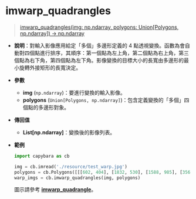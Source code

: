# imwarp_quadrangles

> [imwarp_quadrangles(img: np.ndarray, polygons: Union[Polygons, np.ndarray]) -> np.ndarray](https://github.com/DocsaidLab/Capybara/blob/975d62fba4f76db59e715c220f7a2af5ad8d050e/capybara/vision/geometric.py#L206)

- **說明**：對輸入影像應用給定「多個」多邊形定義的 4 點透視變換。函數為會自動對四個點進行排序，其順序：第一個點為左上角，第二個點為右上角，第三個點為右下角，第四個點為左下角。影像變換的目標大小的長寬由多邊形的最小旋轉外接矩形的長寬決定。

- **參數**

  - **img** (`np.ndarray`)：要進行變換的輸入影像。
  - **polygons** (`Union[Polygons, np.ndarray]`)：包含定義變換的「多個」四個點的多邊形對象。

- **傳回值**

  - **List[np.ndarray]**：變換後的影像列表。

- **範例**

  ```python
  import capybara as cb

  img = cb.imread('./resource/test_warp.jpg')
  polygons = cb.Polygons([[[602, 404], [1832, 530], [1588, 985], [356, 860]]])
  warp_imgs = cb.imwarp_quadrangles(img, polygons)
  ```

  圖示請參考 [**imwarp_quadrangle**](./imwarp_quadrangle.md)。
